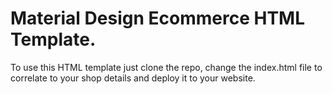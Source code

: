 # Material Design Ecommerce HTML Template.
  To use this HTML template just clone the repo, change the index.html file to correlate to your shop details and deploy it to your website.
